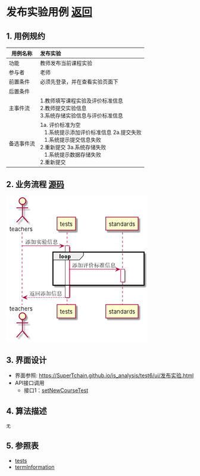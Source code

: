 # 发布实验用例 [返回](../README.md)

## 1. 用例规约

| 用例名称   | 发布实验                                                     |
| ---------- | :----------------------------------------------------------- |
| 功能       | 教师发布当前课程实验                                         |
| 参与者     | 老师                                                         |
| 前置条件   | 必须先登录，并在查看实验页面下                               |
| 后置条件   |                                                              |
| 主事件流   | 1.教师填写课程实验及评价标准信息 <br/> 2.教师提交实验信息 <br/>3.系统存储实验信息与评价标准信息 |
| 备选事件流 | 1a. 评价标准为空 <br/>&nbsp;&nbsp; 1.系统提示添加评价标准信息 2a.提交失败 <br/>&nbsp;&nbsp; 1.系统提示提交信息失败 <br>2.重新提交 3a.系统存储失败 <br/>&nbsp;&nbsp; 1.系统提示数据存储失败  <br>2.重新提交 |

## 2. 业务流程 [源码](../source_code/发布实验.puml)

![发布实验](../img/发布实验.png)	

## 3. 界面设计

- 界面参照: https://SuperTchain.github.io/is_analysis/test6/ui/发布实验.html
- API接口调用
  - 接口1：[setNewCourseTest](../interface/setNewCourseTest.md)

## 4. 算法描述 

    无

## 5. 参照表

- [tests](../Sql/README.md/#tests)
- [termInformation](../Sql/README.md/#termInformation)